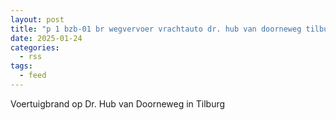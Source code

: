 ```yaml
---
layout: post
title: "p 1 bzb-01 br wegvervoer vrachtauto dr. hub van doorneweg tilburg 209433"
date: 2025-01-24
categories: 
  - rss
tags: 
  - feed
---
```


Voertuigbrand op Dr. Hub van Doorneweg in Tilburg
